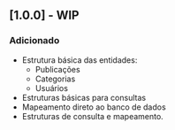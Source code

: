 ﻿## [1.0.0] - WIP
### Adicionado
 - Estrutura básica das entidades:
    - Publicações
    - Categorias
    - Usuários
 - Estruturas básicas para consultas
 - Mapeamento direto ao banco de dados
 - Estruturas de consulta e mapeamento.